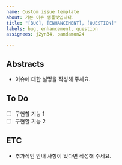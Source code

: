 ```yaml
---
name: Custom issue template
about: 기본 이슈 템플릿입니다.
title: "[BUG], [ENHANCEMENT], [QUESTION]"
labels: bug, enhancement, question
assignees: j2yn34, pandamon24

---
```


## Abstracts
* 이슈에 대한 설명을 작성해 주세요.

## To Do
- [ ] 구현할 기능 1
- [ ] 구현할 기능 2

## ETC
* 추가적인 안내 사항이 있다면 작성해 주세요.
